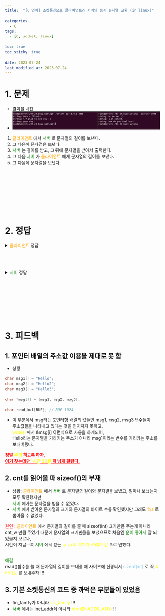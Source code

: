 ```yaml
---
title:  "[C 언어] 소켓통신으로 클라이언트와 서버의 동시 문자열 교환 (in linux)" 

categories:
  - C
tags:
  - [C, socket, linux]

toc: true
toc_sticky: true

date: 2023-07-24
last_modified_at: 2023-07-24
---
```





# 1. 문제


- 결과물 사진
- ![socket_7_result](../../images/socket_7_result.png)  

1. <span style="color:orange"> 클라이언트 </span>에서 <span style="color:green"> 서버 </span>로 문자열의 길이를 보낸다.
2. 그 다음에 문자열을 보낸다.
3. <span style="color:green"> 서버 </span>는 길이를 받고, 그 뒤에 문자열을 받아서 출력한다.
4. 그 다음 <span style="color:green"> 서버 </span>가 <span style="color:orange"> 클라이언트 </span>에게 문자열의 길이를 보낸다.
5. 그 다음에 문자열을 보낸다.



<br>
<br>
<br>
<br>
<br>
<br>
<br>
<br>


# 2. 정답


<details>
<summary> <span style="color:orange"> 클라이언트 </span> 정답 </summary>
<div markdown="1">

```c
#include <stdio.h>
#include <stdlib.h>
#include <string.h>
#include <unistd.h>
#include <arpa/inet.h>
#include <sys/socket.h>

#define BUF 1024

void error_handling(char* message);

int main(int argc, char* argv[])
{
    // basic def
    int sock;
    struct sockaddr_in serv_addr;


    


    // argc check
    if(argc != 3)
    {
        printf("Usage : %s <IP> <PORT> \n", argv[0]);
        exit(1);
    }

    // socket()
    sock = socket(PF_INET, SOCK_STREAM, 0);
    if(sock == -1) error_handling("socket() error");

    // memset init
    memset(&serv_addr, 0, sizeof(serv_addr));
    serv_addr.sin_family = AF_INET;
    serv_addr.sin_addr.s_addr = inet_addr(argv[1]);
    serv_addr.sin_port = htons(atoi(argv[2]));

    // connect
    if( connect(sock, (struct sockaddr*)&serv_addr,  sizeof(serv_addr)) == -1)
        error_handling("connect() error");
    else
        printf("connected..............................\n");




    // coinside str trade def
    char msg1[] = "Hi server ! ";
    char msg2[] = "i am clie...groot";
    char msg3[] = "i am grooooooooot!!!!";

    char* msg[3] = {msg1, msg2, msg3};

    char read_buf[BUF]; // BUF 1024
    

    // for write
    int i, cnt_w;
    ssize_t ck_cnt_w_len, ck_str_w_len;

    // for read
    int cnt_r, str_tot;
    ssize_t ck_cnt_r_len, ck_str_r_len;




    // control
    for(i = 0; i < 3; i++)
    {
        // write cnt
        cnt_w = strlen(msg[i]);
        printf("cnt_w : %d \n", cnt_w);
        ck_cnt_w_len = write(sock, &cnt_w, sizeof(int));
        if( ck_cnt_w_len == -1) error_handling("ck_cnt_w_len is -1 !! error ");
        printf("ck_cnt_w_len : %d \n", (int)ck_cnt_w_len);



        // write str
        ck_str_w_len = write(sock, msg[i], cnt_w);
        if(ck_str_w_len == -1) error_handling("ck_str_w_len error ");
        printf("ck_str_w_len : %d \n", (int)ck_str_w_len);



        // read cnt
        ck_cnt_r_len = read(sock, &cnt_r, sizeof(int));
        if(ck_cnt_r_len == -1) error_handling("read() error");
        printf("ck_cnt_r_len : %d \n", (int)ck_cnt_r_len);

        
        // read str
        str_tot = 0;
        ck_str_r_len = read(sock, &read_buf[str_tot], cnt_r);
        if(ck_str_r_len == -1) error_handling("read() error");
        printf("ck_str_r_len : %d \n", (int)ck_str_r_len);
        read_buf[str_tot + ck_str_r_len] = '\0';

        printf(" %s \n", &read_buf[str_tot]);

        str_tot += (ck_str_r_len + 1); // +1 -> NULL space
    }
    close(sock);


    return 0;
}



void error_handling(char* message)
{
    fputs(message, stderr);
    fputc('\n', stderr);
    exit(1);
}


```
</div>
</details>


<br>
<br>
<br>
<br>



<details>
<summary> <span style="color:green"> 서버 </span>정답 </summary>
<div markdown="1">

```c
#include <stdio.h>
#include <stdlib.h>
#include <string.h>
#include <unistd.h>
#include <arpa/inet.h>
#include <sys/socket.h>

#define BAKCLOG 5
#define BUF 1024

void error_handling(char* message);

int main(int argc, char* argv[])
{
    // basic def
    int serv_sock;
    int clnt_sock;

    struct sockaddr_in serv_addr;
    struct sockaddr_in clnt_addr;

    socklen_t clnt_addr_size;




    // argc check
    if(argc != 2)
    {
        printf("Usage : %s <POTR> \n", argv[0]);
        exit(1);
    }

    // socket()
    serv_sock = socket(PF_INET, SOCK_STREAM, 0);
    if(serv_sock == -1 ) error_handling("socket() error");

    // memset init
    memset(&serv_addr, 0, sizeof(serv_addr));
    serv_addr.sin_family = AF_INET;
    serv_addr.sin_addr.s_addr = htonl(INADDR_ANY);
    serv_addr.sin_port = htons(atoi(argv[1]));

    // bind()
    if( bind(serv_sock, (struct sockaddr*)&serv_addr, sizeof(serv_addr)) == -1)
        error_handling("bind() error");

    // listen()
    if( listen(serv_sock, 5) == -1)
        error_handling("listen() error");

    // size, accept
    clnt_addr_size = sizeof(clnt_addr);
    clnt_sock = accept(serv_sock, (struct sockaddr*)&clnt_addr, &clnt_addr_size);
    if(clnt_sock == -1) error_handling("accept() error");





    // coinside str trade def
    char msg1[] = "yo what'up bro";
    char msg2[] = "what is mean groot bro";
    char msg3[] = "OMG ruuuuuunnn!!";

    char* msg[3] = {msg1, msg2, msg3};
    
    char read_buf[BUF]; // BUF 1024



    // for read
    int i, cnt_r, str_tot;
    ssize_t ck_cnt_r_len, ck_str_r_len;
    
    // for write
    int cnt_w;
    ssize_t ck_cnt_w_len, ck_str_w_len;




    for(i = 0; i < 3; i++)
    {
        // read cnt
        ck_cnt_r_len = read(clnt_sock, &cnt_r, sizeof(int));
        printf("ck_cnt_r_len : %d \n", (int)ck_cnt_r_len);


        str_tot = 0;
        // read str
        ck_str_r_len = read(clnt_sock, &read_buf[str_tot], cnt_r);
        printf("ck_str_r_len : %d \n", (int)ck_str_r_len);
        read_buf[str_tot + ck_str_r_len] = '\0';

        printf("%s \n", &read_buf[str_tot]);

        str_tot += ck_str_r_len+1; // for null space -> +1



        // write cnt
        cnt_w = strlen(msg[i]);
        ck_cnt_w_len = write(clnt_sock, &cnt_w, sizeof(int));
        if(ck_cnt_w_len == -1) error_handling("write() error");

        // write str
        ck_str_w_len = write(clnt_sock, msg[i], cnt_w);
        if(ck_str_w_len == -1) error_handling("write(2) error");

    }

    close(clnt_sock);
    close(serv_sock);
    return 0;
}

void error_handling(char* message)
{
    fputs(message, stderr);
    fputc('\n', stderr);
    exit(1);
}


```
</div>
</details>







<br>
<br>
<br>
<br>
<br>
<br>
<br>
<br>




# 3. 피드백


## 1. 포인터 배열의 주소값 이용을 제대로 못 함 
- 상황

```c
char msg1[] = "Hello";
char msg2[] = "Hello2";
char msg3[] = "Hello3";

char *msg[3] = {msg1, msg2, msg3};

char read_buf[BUF]; // BUF 1024
```
- 이 부분에서 msg라는 포인터형 배열의 값들인 msg1, msg2, msg3 변수들이 <br>
주소값들을 나타내고 있다는 것을 인지하지 못하고, <br>
<span style="color:yellow"> write() </span>에서 &msg[i] 이런식으로 사용을 하게되어, <br>
Hello라는 문자열을 가리키는 주소가 아니라 msg1이라는 변수를 가리키는 주소를 보내버렸다..<br>


<span style="color:red"> **<u>정말 <span style="color:yellow"> 주의 </span> 하도록 하자. <br>
이거 찾는데만 <span style="color:yellow"> 1시간 30분 </span>이 넘게 걸렸다. </u>** </span>


## 2. cnt를 읽어올 때 sizeof()의 부재
- 상황: <span style="color:orange"> 클라이언트 </span>에서 <span style="color:green"> 서버 </span>로 문자열의 길이와 문자열을 보냈고, 얼마나 보냈는지 모두 확인했지만 <br>
<span style="color:green"> 서버 </span>에서는 문자열을 받을 수 없었다.
- <span style="color:green"> 서버 </span>에서 받아온 문자열의 크기와 문자열의 바이트 수를 확인했지만 그래도 <span style="color:orange"> %s </span> 로 뽑아올 수 없었다.

<span style="color:red"> 원인 : </span> <span style="color:orange"> 클라이언트 </span>에서 문자열의 길이를 줄 때 sizeof(int) 크기만큼 주는게 아니라 <br>
cnt_w 만큼 주었기 때문에 문자열의 크기만큼을 보냈으므로 처음엔 <span style="color:green"> 운이 좋아서 </span> 잘 되었을지 모르나, <br>
 시간이 지날수록 <span style="color:green"> 서버 </span>에서 받는 <span style="color:yellow"> cnt_r의 크기가 쓰레기 값 </span> 으로 변했다.

<br>
<span style="color:green"> 해결  </span> <br>
read()함수를 쓸 때 문자열의 길이를 보내줄 때 사이즈에 신경써서 <span style="color:#87CEEB"> sizeof(int) </span>로 꼭 <span style="color:yellow"> 4바이트 </span>를 보내주자 !!!


## 3. 기본 소켓통신의 코드 중 까먹은 부분들이 있었음
- fin_family가 아니라 <span style="color:yellow"> sin_family </span> !!!
- <span style="color:green"> 서버 </span>에서는 inet_addr이 아니라 <span style="color:yellow"> htonl(INADDR_ANY) </span> !!